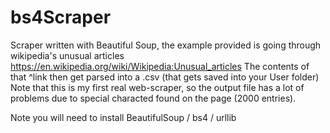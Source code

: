 # bs4Scraper
Scraper written with Beautiful Soup, the example provided is going through wikipedia's unusual articles https://en.wikipedia.org/wiki/Wikipedia:Unusual_articles
The contents of that ^link then get parsed into a .csv (that gets saved into your User folder)
Note that this is my first real web-scraper, so the output file has a lot of problems due to special characted found on the page (2000 entries).

Note you will need to install BeautifulSoup / bs4 / urllib
